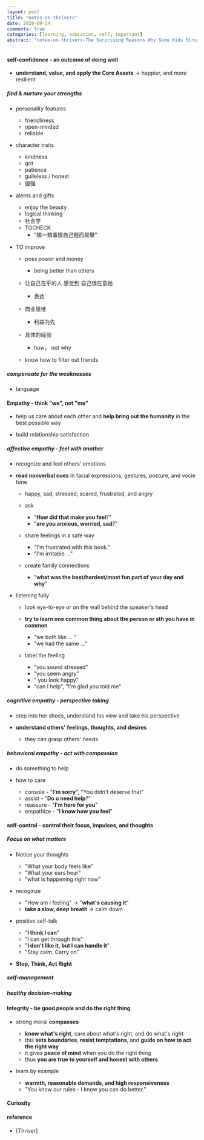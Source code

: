 ```yaml
---
layout: post
title: "notes-on-thrivers"
date: 2020-09-24
comments: true
categories: [learning, education, self, important]
abstract: "notes-on-thrivers-The Surprising Reasons Why Some Kids Struggle and Others Shine"
---
```


#### self-confidence  - an outcome of doing well  
*  **understand, value, and apply the Core Assets** -> happier, and more resilient  

#####  **find & nurture your strengths** 
*   personality features 
    + friendliness  
    + open-minded  
    + reliable  

*   character traits  
    + kindness
    + grit  
    + patience  
    + guileless / honest  
    + 倔强  

*   alents and gifts  
    + enjoy the beauty 
    + logical thinking    
    + 社会学  
    + TOCHECK  
        - "哪一類事情自己輕而易舉"

*   TO improve  
    + poss power and money  
        - being better than others 

    + 让自己在乎的人 感觉到 自己很在意她 
        - 表达 

    + 商业思维  
        - 利益为先  

    + 具体的经验  
        - how， not why  

    + know how to filter out friends  

##### **compensate for the weaknesses**  
*   language  


#### **Empathy**  - think "**we**", not "me"  
* help us care about each other and **help bring out the humanity** in the best possible way  

* build relationship satisfaction  

##### affective empathy - feel with another  
* recognize and feel others' emotions   

* **read nonverbal cues** in facial expressions, gestures, posture, and vocie tone  
    - happy, sad, stressed, scared, frustrated, and angry  
    - ask 
        + "**How did that make you feel**?"  
        + "**are you anxious, worried, sad**?" 
    - share feelings in a safe way  
        + "I'm frustrated with this book." 
        + "I'm irritable ..."  

    - create family connections
        + "**what was the best/hardest/most fun part of your day and why**"  

* listening fully  
    - look eye-to-eye or on the wall behind the speaker's head  
    - **try to learn one common thing about the person or sth you have in common**    
        + "we both like ... "  
        + "we had the same ..."  

    - label the feeling  
        + "you sound stressed" 
        + "you seem angry"  
        + " you look happy"  
        + "can I help", "I'm glad you told me"  

##### **cognitive empathy**   - perspective taking  
* step into her shoes, understand his view and take his perspective  

* **understand others' feelings, thoughts, and desires**  
    - they can grasp others' needs 

##### behavioral empathy  - act with compassion  
* do something to help  

* how to care  
    - console - "**I'm sorry**", "You didn't deserve that"    
    - assist  -  "**Do u need help**?"   
    - reassure - "**I'm here for you**"  
    - empathize - "**I know how you feel**"


#### self-control - control their focus, impulses, and thoughts  

##### **Focus on what matters**      
* Notice your thoughts  
    - "What your body feels like"  
    - "What your ears hear"  
    - "what is happening right now"  

* recoginze  
    - "How am I feeling" -> "**what's causing it**"   
    - **take a slow, deep breath** -> calm down  

* positive self-talk  
    - "**I think I can**"  
    - "I can get through this"  
    - "**I don't like it, but I can handle it**"  
    - "Stay calm. Carry on"  

* **Stop, Think, Act Right** 

##### self-management  

##### healthy decision-making  

#### Integrity - be good people and do the right thing  
* strong moral **compasses**  
    - **know what's right**, care about what's right, and do what's right  
    - this **sets boundaries**, **resist temptations**, and **guide on how to act the right way**  
    - it gives **peace of mind** when you do the right thing   
    - thus **you are true to yourself and honest with others**  

* learn by example 
    - **warmth, reasonable demands, and high responsiveness**    
    - "You know our rules - I know you can do better."     


#### Curiosity  

#### reference 
* [Thriver]